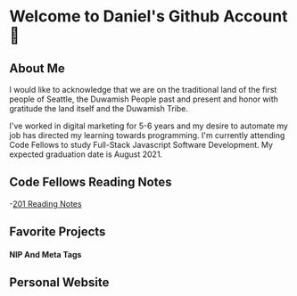 # Welcome to Daniel's Github Account :triumph:
## About Me 
I would like to acknowledge that we are on the traditional land of the first people of Seattle, the Duwamish People past and present and honor with gratitude the land itself and the Duwamish Tribe.

I've worked in digital marketing for 5-6 years and my desire to automate my job has directed my learning towards programming. I'm currently attending Code Fellows to study Full-Stack Javascript Software Development. My expected graduation date is August 2021. 

## Code Fellows Reading Notes
-[201 Reading Notes](reading-notes.md)


## Favorite Projects

#### NlP And Meta Tags

## Personal Website

